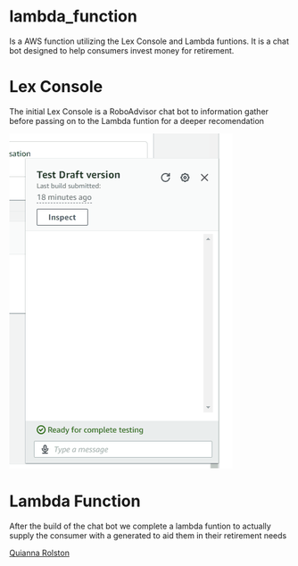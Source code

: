# lambda_function

Is a AWS function utilizing the Lex Console and Lambda funtions. It is a chat bot designed to help consumers invest money for retirement. 


# Lex Console

The initial Lex Console is a RoboAdvisor chat bot to information gather before passing on to the Lambda funtion for a deeper recomendation 

![video displaying sample chat bot](/Lex_test.gif)

# Lambda Function

After the build of the chat bot we complete a lambda funtion to actually supply the consumer with a generated to aid them in their retirement needs




[Quianna Rolston](https://www.linkedin.com/in/quianna-rolston/)